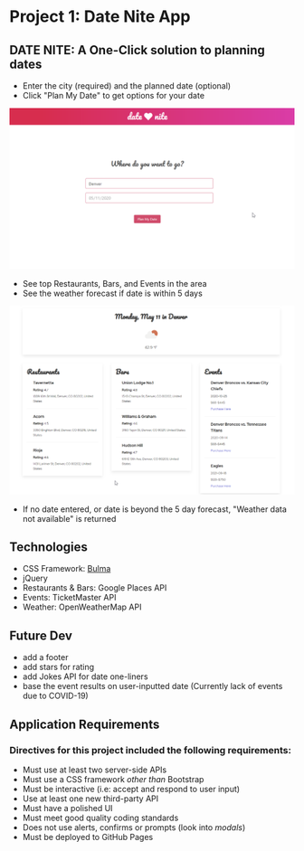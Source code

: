 # Project 1: Date Nite App

## DATE NITE: A One-Click solution to planning dates

- Enter the city (required) and the planned date (optional)
- Click "Plan My Date" to get options for your date

![home_page](./Assets/supplemental/home_page.png)

- See top Restaurants, Bars, and Events in the area
- See the weather forecast if date is within 5 days

![home_page](./Assets/supplemental/results_page.png)

- If no date entered, or date is beyond the 5 day forecast, "Weather data not available" is returned

## Technologies

- CSS Framework: [Bulma](http:www.bulma.io)
- jQuery
- Restaurants & Bars: Google Places API
- Events: TicketMaster API
- Weather: OpenWeatherMap API

## Future Dev

- add a footer
- add stars for rating
- add Jokes API for date one-liners
- base the event results on user-inputted date (Currently lack of events due to COVID-19)

## Application Requirements

### Directives for this project included the following requirements:

- Must use at least two server-side APIs
- Must use a CSS framework _other than_ Bootstrap
- Must be interactive (i.e: accept and respond to user input)
- Use at least one new third-party API
- Must have a polished UI
- Must meet good quality coding standards
- Does not use alerts, confirms or prompts (look into _modals_)
- Must be deployed to GitHub Pages
